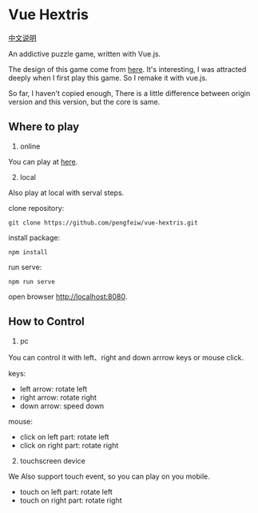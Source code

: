 # Vue Hextris

[中文说明](./README_CN.md)

An addictive puzzle game, written with Vue.js.

The design of this game come from [here](https://github.com/Hextris/hextris). It's interesting, I was attracted deeply when I first play this game. So I remake it with vue.js.

So far, I haven't copied enough, There is a little difference between origin version and this version, but the core is same.

## Where to play

1. online

You can play at [here](https://pengfeiw.github.io/vue-hextris).

2. local

Also play at local with serval steps.

clone repository:
```
git clone https://github.com/pengfeiw/vue-hextris.git
``` 

install package:
```
npm install
```

run serve:
```
npm run serve
```

open browser [http://localhost:8080](http://localhost:8080).

## How to Control

1. pc

You can control it with left、right and down arrrow keys or mouse click.

keys:
- left arrow: rotate left
- right arrow: rotate right
- down arrow: speed down

mouse:
- click on left part: rotate left
- click on right part: rotate right

2. touchscreen device

We Also support touch event, so you can play on you mobile.

- touch on left part: rotate left
- touch on right part: rotate right
